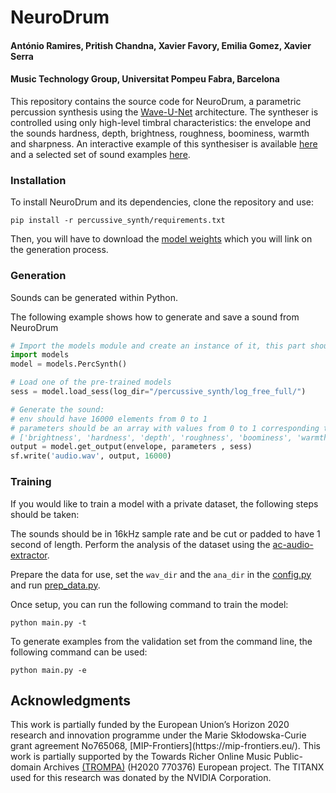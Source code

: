 <h1>NeuroDrum</h1>

<h4>António Ramires, Pritish Chandna, Xavier Favory, Emilia Gomez, Xavier Serra</h2>

<h4>Music Technology Group, Universitat Pompeu Fabra, Barcelona</h2>

This repository contains the source code for NeuroDrum, a parametric percussion synthesis using the [Wave-U-Net](https://github.com/f90/Wave-U-Net) architecture. The syntheser is controlled using only high-level timbral characteristics: the envelope and the sounds hardness, depth, brightness, roughness, boominess, warmth and sharpness. An interactive example of this synthesiser is available [here](TODO) and a selected set of sound examples [here](TODO).

<h3>Installation</h3>
To install NeuroDrum and its dependencies, clone the repository and use: 
<pre><code>pip install -r percussive_synth/requirements.txt </code></pre>

Then, you will have to download the [model weights](TODO) which you will link on the generation process. 

<h3>Generation</h3>

Sounds can be generated within Python. 

The following example shows how to generate and save a sound from NeuroDrum
```python
# Import the models module and create an instance of it, this part should only be ran once
import models
model = models.PercSynth()

# Load one of the pre-trained models
sess = model.load_sess(log_dir="/percussive_synth/log_free_full/")

# Generate the sound:
# env should have 16000 elements from 0 to 1
# parameters should be an array with values from 0 to 1 corresponding to each of the following features:
# ['brightness', 'hardness', 'depth', 'roughness', 'boominess', 'warmth', 'sharpness']
output = model.get_output(envelope, parameters , sess)
sf.write('audio.wav', output, 16000)
```

<h3>Training</h3>

If you would like to train a model with a private dataset, the following steps should be taken:

The sounds should be in 16kHz sample rate and be cut or padded to have 1 second of length.
Perform the analysis of the dataset using the [ac-audio-extractor](https://github.com/AudioCommons/ac-audio-extractor).

Prepare the data for use, set the `wav_dir` and the `ana_dir` in the [config.py](config.py) and run [prep_data.py](prep_data.py).

Once setup, you can run the following command to train the model: 
<pre><code>python main.py -t</code></pre>

To generate examples from the validation set from the command line, the following command can be used:

```
python main.py -e
```


<h2>Acknowledgments</h2>
This work is partially funded by the European Union’s Horizon 2020 research and innovation programme under the Marie Skłodowska-Curie grant agreement No765068, [MIP-Frontiers](https://mip-frontiers.eu/).
This work is partially supported by the Towards Richer Online Music Public-domain Archives <a href="https://trompamusic.eu/" rel="nofollow">(TROMPA)</a> (H2020 770376) European project.
The TITANX used for this research was donated by the NVIDIA Corporation. 
